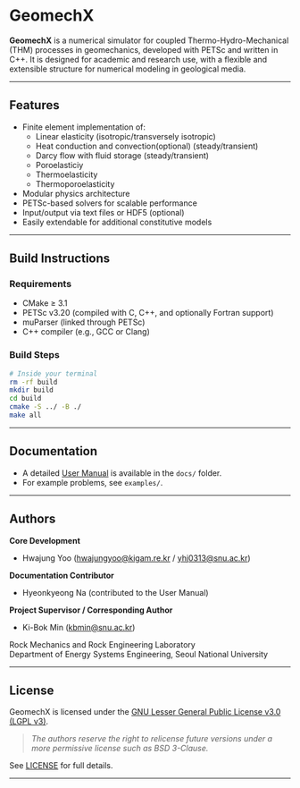 # GeomechX

**GeomechX** is a numerical simulator for coupled Thermo-Hydro-Mechanical (THM) processes in geomechanics, developed with PETSc and written in C++. It is designed for academic and research use, with a flexible and extensible structure for numerical modeling in geological media.

---

## Features

- Finite element implementation of:
  - Linear elasticity (isotropic/transversely isotropic) 
  - Heat conduction and convection(optional) (steady/transient)
  - Darcy flow with fluid storage (steady/transient)
  - Poroelasticiy
  - Thermoelasticity
  - Thermoporoelasticity
- Modular physics architecture
- PETSc-based solvers for scalable performance
- Input/output via text files or HDF5 (optional)
- Easily extendable for additional constitutive models

---

## Build Instructions

### Requirements

- CMake ≥ 3.1
- PETSc v3.20 (compiled with C, C++, and optionally Fortran support)
- muParser (linked through PETSc)
- C++ compiler (e.g., GCC or Clang)

### Build Steps

```bash
# Inside your terminal
rm -rf build
mkdir build
cd build
cmake -S ../ -B ./
make all
```

---

## Documentation

- A detailed [User Manual](./docs/User_Manual.md) is available in the `docs/` folder.
- For example problems, see `examples/`.

---

## Authors

**Core Development**
- Hwajung Yoo  (hwajungyoo@kigam.re.kr / yhj0313@snu.ac.kr)

**Documentation Contributor**
- Hyeonkyeong Na (contributed to the User Manual)

**Project Supervisor / Corresponding Author**
- Ki-Bok Min  (kbmin@snu.ac.kr)

Rock Mechanics and Rock Engineering Laboratory  
Department of Energy Systems Engineering, Seoul National University

---

## License

GeomechX is licensed under the [GNU Lesser General Public License v3.0 (LGPL v3)](https://www.gnu.org/licenses/lgpl-3.0.html).

> *The authors reserve the right to relicense future versions under a more permissive license such as BSD 3-Clause.*

See [LICENSE](./LICENSE.md) for full details.

---